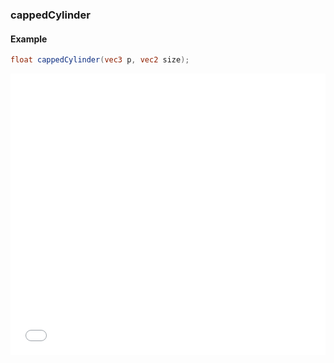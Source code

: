 ### cappedCylinder
#### Example
```glsl
float cappedCylinder(vec3 p, vec2 size);
```
<iframe width="100%" height="450px" src="/sculpture/-LM0t3ZICdtWkNLFkO1q?example=true&embed=true" frameborder="0"></iframe>
